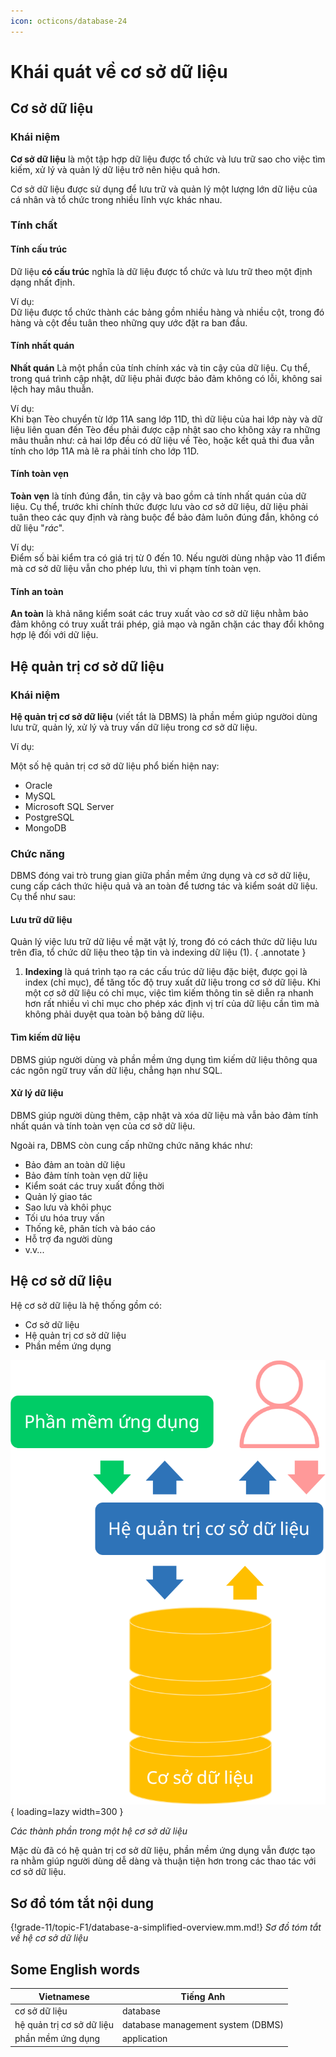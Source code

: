 ```yaml
---
icon: octicons/database-24
---
```


# Khái quát về cơ sở dữ liệu

## Cơ sở dữ liệu

### Khái niệm

**Cơ sở dữ liệu** là một tập hợp dữ liệu được tổ chức và lưu trữ sao cho việc tìm kiếm, xử lý và quản lý dữ liệu trở nên hiệu quả hơn.

Cơ sở dữ liệu được sử dụng để lưu trữ và quản lý một lượng lớn dữ liệu của cá nhân và tổ chức trong nhiều lĩnh vực khác nhau.  

### Tính chất

#### Tính cấu trúc

Dữ liệu **có cấu trúc** nghĩa là dữ liệu được tổ chức và lưu trữ theo một định dạng nhất định.

Ví dụ:  
Dữ liệu được tổ chức thành các bảng gồm nhiều hàng và nhiều cột, trong đó hàng và cột đều tuân theo những quy ước đặt ra ban đầu.

#### Tính nhất quán

**Nhất quán** Là một phần của tính chính xác và tin cậy của dữ liệu. Cụ thể, trong quá trình cập nhật, dữ liệu phải được bảo đảm không có lỗi, không sai lệch hay mâu thuẫn. 

Ví dụ:  
Khi bạn Tèo chuyển từ lớp 11A sang lớp 11D, thì dữ liệu của hai lớp này và dữ liệu liên quan đến Tèo đều phải được cập nhật sao cho không xảy ra những mâu thuẫn như: cả hai lớp đều có dữ liệu về Tèo, hoặc kết quả thi đua vẫn tính cho lớp 11A mà lẽ ra phải tính cho lớp 11D.

#### Tính toàn vẹn

**Toàn vẹn** là tính đúng đắn, tin cậy và bao gồm cả tính nhất quán của dữ liệu. Cụ thể, trước khi chính thức được lưu vào cơ sở dữ liệu, dữ liệu phải tuân theo các quy định và ràng buộc để bảo đảm luôn đúng đắn, không có dữ liệu "*rác*".

Ví dụ:  
Điểm số bài kiểm tra có giá trị từ 0 đến 10. Nếu người dùng nhập vào 11 điểm mà cơ sở dữ liệu vẫn cho phép lưu, thì vi phạm tính toàn vẹn.

#### Tính an toàn

**An toàn** là khả năng kiểm soát các truy xuất vào cơ sở dữ liệu nhằm bảo đảm không có truy xuất trái phép, giả mạo và ngăn chặn các thay đổi không hợp lệ đối với dữ liệu.

## Hệ quản trị cơ sở dữ liệu

### Khái niệm

**Hệ quản trị cơ sở dữ liệu** (viết tắt là DBMS) là phần mềm giúp ngườoi dùng lưu trữ, quản lý, xử lý và truy vấn dữ liệu trong cơ sở dữ liệu.  

Ví dụ:

Một số hệ quản trị cơ sở dữ liệu phổ biến hiện nay:  

- Oracle
- MySQL
- Microsoft SQL Server
- PostgreSQL
- MongoDB

### Chức năng

DBMS đóng vai trò trung gian giữa phần mềm ứng dụng và cơ sở dữ liệu, cung cấp cách thức hiệu quả và an toàn để tương tác và kiểm soát dữ liệu. Cụ thể như sau:  

#### Lưu trữ dữ liệu

Quản lý việc lưu trữ dữ liệu về mặt vật lý, trong đó có cách thức dữ liệu lưu trên đĩa, tổ chức dữ liệu theo tập tin và indexing dữ liệu (1).
{ .annotate }

1.  **Indexing** là quá trình tạo ra các cấu trúc dữ liệu đặc biệt, được gọi là index (chỉ mục), để tăng tốc độ truy xuất dữ liệu trong cơ sở dữ liệu. Khi một cơ sở dữ liệu có chỉ mục, việc tìm kiếm thông tin sẽ diễn ra nhanh hơn rất nhiều vì chỉ mục cho phép xác định vị trí của dữ liệu cần tìm mà không phải duyệt qua toàn bộ bảng dữ liệu.

#### Tìm kiếm dữ liệu

DBMS giúp người dùng và phần mềm ứng dụng tìm kiếm dữ liệu thông qua các ngôn ngữ truy vấn dữ liệu, chẳng hạn như SQL.

#### Xử lý dữ liệu

DBMS giúp người dùng thêm, cập nhật và xóa dữ liệu mà vẫn bảo đảm tính nhất quán và tính toàn vẹn của cơ sở dữ liệu. 

Ngoài ra, DBMS còn cung cấp những chức năng khác như:

- Bảo đảm an toàn dữ liệu
- Bảo đảm tính toàn vẹn dữ liệu
- Kiểm soát các truy xuất đồng thời
- Quản lý giao tác
- Sao lưu và khôi phục
- Tối ưu hóa truy vấn
- Thống kê, phân tích và báo cáo
- Hỗ trợ đa người dùng
- v.v...

## Hệ cơ sở dữ liệu

Hệ cơ sở dữ liệu là hệ thống gồm có:

- Cơ sở dữ liệu
- Hệ quản trị cơ sở dữ liệu
- Phần mềm ứng dụng

![Các thành phần trong một hệ cơ sở dữ liệu](./images/database-system.svg){ loading=lazy width=300 }

*Các thành phần trong một hệ cơ sở dữ liệu*

Mặc dù đã có hệ quản trị cơ sở dữ liệu, phần mềm ứng dụng vẫn được tạo ra nhằm giúp người dùng dễ dàng và thuận tiện hơn trong các thao tác với cơ sở dữ liệu.

## Sơ đồ tóm tắt nội dung

{!grade-11/topic-F1/database-a-simplified-overview.mm.md!}
*Sơ đồ tóm tắt về hệ cơ sở dữ liệu*

## Some English words

| Vietnamese | Tiếng Anh | 
| --- | --- |
| cơ sở dữ liệu | database |
| hệ quản trị cơ sở dữ liệu | database management system (DBMS) |
| phần mềm ứng dụng | application |